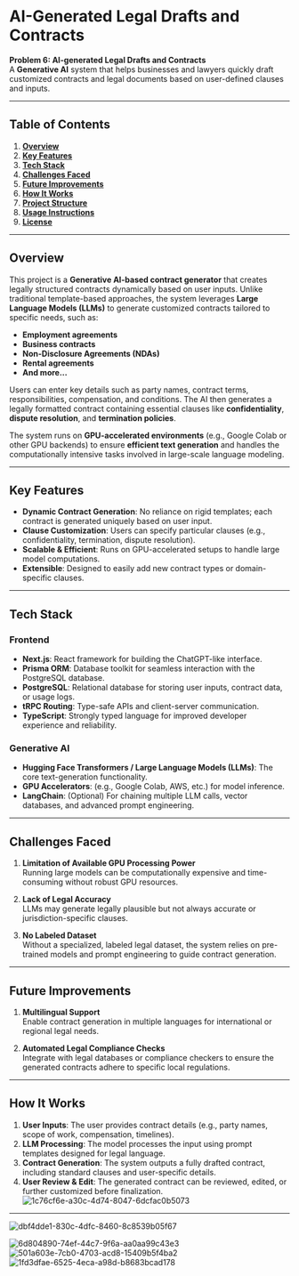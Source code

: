 # **AI-Generated Legal Drafts and Contracts**

**Problem 6: AI-generated Legal Drafts and Contracts**  
A **Generative AI** system that helps businesses and lawyers quickly draft customized contracts and legal documents based on user-defined clauses and inputs.

---

## **Table of Contents**
1. [**Overview**](#overview)  
2. [**Key Features**](#key-features)  
3. [**Tech Stack**](#tech-stack)  
4. [**Challenges Faced**](#challenges-faced)  
5. [**Future Improvements**](#future-improvements)  
6. [**How It Works**](#how-it-works)  
7. [**Project Structure**](#project-structure)  
8. [**Usage Instructions**](#usage-instructions)  
9. [**License**](#license)  

---

## **Overview**
This project is a **Generative AI-based contract generator** that creates legally structured contracts dynamically based on user inputs. Unlike traditional template-based approaches, the system leverages **Large Language Models (LLMs)** to generate customized contracts tailored to specific needs, such as:
- **Employment agreements**  
- **Business contracts**  
- **Non-Disclosure Agreements (NDAs)**  
- **Rental agreements**  
- **And more...**

Users can enter key details such as party names, contract terms, responsibilities, compensation, and conditions. The AI then generates a legally formatted contract containing essential clauses like **confidentiality**, **dispute resolution**, and **termination policies**.

The system runs on **GPU-accelerated environments** (e.g., Google Colab or other GPU backends) to ensure **efficient text generation** and handles the computationally intensive tasks involved in large-scale language modeling.

---

## **Key Features**
- **Dynamic Contract Generation**: No reliance on rigid templates; each contract is generated uniquely based on user input.  
- **Clause Customization**: Users can specify particular clauses (e.g., confidentiality, termination, dispute resolution).  
- **Scalable & Efficient**: Runs on GPU-accelerated setups to handle large model computations.  
- **Extensible**: Designed to easily add new contract types or domain-specific clauses.

---

## **Tech Stack**
### **Frontend**
- **Next.js**: React framework for building the ChatGPT-like interface.  
- **Prisma ORM**: Database toolkit for seamless interaction with the PostgreSQL database.  
- **PostgreSQL**: Relational database for storing user inputs, contract data, or usage logs.  
- **tRPC Routing**: Type-safe APIs and client-server communication.  
- **TypeScript**: Strongly typed language for improved developer experience and reliability.

### **Generative AI**
- **Hugging Face Transformers / Large Language Models (LLMs)**: The core text-generation functionality.  
- **GPU Accelerators**: (e.g., Google Colab, AWS, etc.) for model inference.  
- **LangChain**: (Optional) For chaining multiple LLM calls, vector databases, and advanced prompt engineering.  

---

## **Challenges Faced**
1. **Limitation of Available GPU Processing Power**  
   Running large models can be computationally expensive and time-consuming without robust GPU resources.

2. **Lack of Legal Accuracy**  
   LLMs may generate legally plausible but not always accurate or jurisdiction-specific clauses.

3. **No Labeled Dataset**  
   Without a specialized, labeled legal dataset, the system relies on pre-trained models and prompt engineering to guide contract generation.

---

## **Future Improvements**
1. **Multilingual Support**  
   Enable contract generation in multiple languages for international or regional legal needs.

2. **Automated Legal Compliance Checks**  
   Integrate with legal databases or compliance checkers to ensure the generated contracts adhere to specific local regulations.

---

## **How It Works**
1. **User Inputs**: The user provides contract details (e.g., party names, scope of work, compensation, timelines).  
2. **LLM Processing**: The model processes the input using prompt templates designed for legal language.  
3. **Contract Generation**: The system outputs a fully drafted contract, including standard clauses and user-specific details.  
4. **User Review & Edit**: The generated contract can be reviewed, edited, or further customized before finalization.
![1c76cf6e-a30c-4d74-8047-6dcfac0b5073](https://github.com/user-attachments/assets/141d3340-d020-415d-ad0d-3a9266503844)

----

![dbf4dde1-830c-4dfc-8460-8c8539b05f67](https://github.com/user-attachments/assets/01f04b6a-21ae-44de-a2eb-6b69cbc025be)


![6d804890-74ef-44c7-9f6a-aa0aa99c43e3](https://github.com/user-attachments/assets/5bb15474-ae6e-481d-b098-9ac6870625a2)
![501a603e-7cb0-4703-acd8-15409b5f4ba2](https://github.com/user-attachments/assets/1893c51d-b79f-4898-9009-2b5b9c1cd5ad)
![1fd3dfae-6525-4eca-a98d-b8683bcad178](https://github.com/user-attachments/assets/f0295620-81d2-45f0-940c-776892ad00c8)
